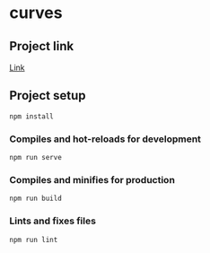 # curves

## Project link

[Link](https://654f964d6f8699444e57cc2a--creative-peony-d59f42.netlify.app/)

## Project setup
```
npm install
```

### Compiles and hot-reloads for development
```
npm run serve
```

### Compiles and minifies for production
```
npm run build
```

### Lints and fixes files
```
npm run lint
```
